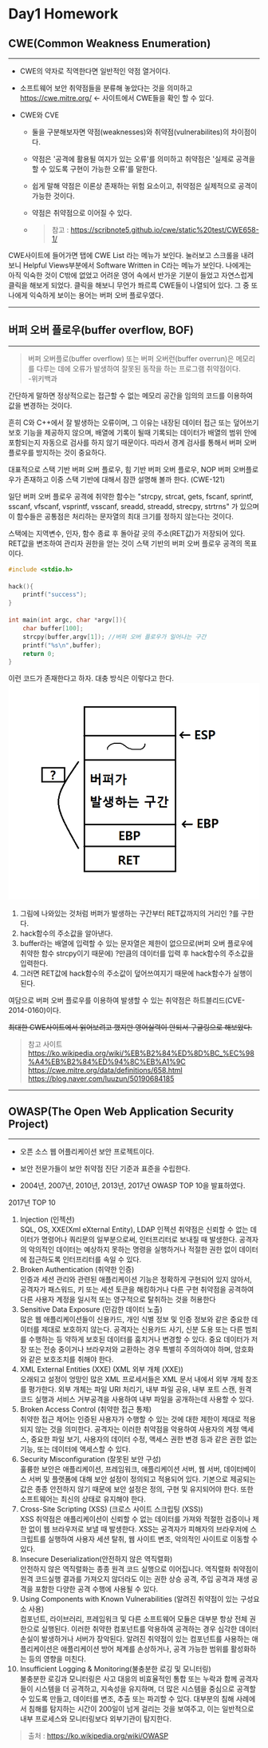 Day1 Homework
=============

## CWE(Common Weakness Enumeration)
--------
- CWE의 약자로 직역한다면 일반적인 약점 열거이다.
- 소프트웨어 보안 취약점들을 분류해 놓았다는 것을 의미하고 https://cwe.mitre.org/ <- 사이트에서 CWE들을 확인 할 수 있다.

- CWE와 CVE
    - 둘을 구분해보자면 약점(weaknesses)와 취약점(vulnerabilites)의 차이점이다. 

    - 약점은 '공격에 활용될 여지가 있는 오류'를 의미하고 취약점은 '실제로 공격을 할 수 있도록 구현이 가능한 오류'를 말한다.

    - 쉽게 말해 약점은 이론상 존재하는 위험 요소이고, 취약점은 실제적으로 공격이 가능한 것이다.

    - 약점은 취약점으로 이어질 수 있다.
    
    - > 참고 : https://scribnote5.github.io/cwe/static%20test/CWE658-1/

CWE사이트에 들어가면 탭에 CWE List 라는 메뉴가 보인다. 눌러보고 스크롤을 내려보니 Helpful Views부분에서 Software Written in C라는 메뉴가 보인다. 나에게는 아직 익숙한 것이 C밖에 없었고 어려운 영어 속에서 반가운 기분이 들었고 자연스럽게 클릭을 해보게 되었다. 클릭을 해보니 무언가 쫘르륵 CWE들이 나열되어 있다. 그 중 또 나에게 익숙하게 보이는 용어는 버퍼 오버 플로우였다.

---


## 버퍼 오버 플로우(buffer overflow, BOF)
---

>버퍼 오버플로(buffer overflow) 또는 버퍼 오버런(buffer overrun)은 메모리를 다루는 데에 오류가 발생하여 잘못된 동작을 하는 프로그램 취약점이다.   
-위키백과

간단하게 말하면 정상적으로는 접근할 수 없는 메모리 공간을 임의의 코드를 이용하여 값을 변경하는 것이다. 

흔히 C와 C++에서 잘 발생하는 오류이며, 그 이유는 내장된 데이터 접근 또는 덮어쓰기 보호 기능을 제공하지 않으며, 배열에 기록이 될때 기록되는 데이터가 배열의 범위 안에 포함되는지 자동으로 검사를 하지 않기 때문이다. 따라서 경계 검사를 통해서 버퍼 오버 플로우를 방지하는 것이 중요하다. 

대표적으로 스택 기반 버퍼 오버 플로우, 힘 기반 버퍼 오버 플로우, NOP 버퍼 오버플로우가 존재하고 이중 스택 기반에 대해서 잠깐 설명해 볼까 한다. (CWE-121)

일단 버퍼 오버 플로우 공격에 취약한 함수는 "strcpy, strcat, gets, fscanf, sprintf, sscanf, vfscanf, vsprintf, vsscanf, sreadd, streadd, strecpy, strtrns" 가 있으며 이 함수들은 공통점은 처리하는 문자열의 최대 크기를 정하지 않는다는 것이다.

스택에는 지역변수, 인자, 함수 종료 후 돌아갈 곳의 주소(RET값)가 저장되어 있다. RET값을 변조하여 관리자 권한을 얻는 것이 스택 기반의 버퍼 오버 플로우 공격의 목표이다.

```c
#include <stdio.h>

hack(){
    printf("success");
}

int main(int argc, char *argv[]){
    char buffer[100];
    strcpy(buffer,argv[1]); //버퍼 오버 플로우가 일어나는 구간
    printf("%s\n",buffer);
    return 0;
}
```
이런 코드가 존재한다고 하자. 대충 방식은 이렇다고 한다.   
![](stack.png)  
1. 그림에 나와있는 것처럼 버퍼가 발생하는 구간부터 RET값까지의 거리인 ?를 구한다.
2. hack함수의 주소값을 알아낸다.
3. buffer라는 배열에 입력할 수 있는 문자열은 제한이 없으므로(버퍼 오버 플로우에 취약한 함수 strcpy이기 때문에) ?만큼의 데이터를 입력 후 hack함수의 주소값을 입력한다.
4. 그러면 RET값에 hack함수의 주소값이 덮어쓰여지기 때문에 hack함수가 실행이 된다.

여담으로 버퍼 오버 플로우를 이용하여 발생할 수 있는 취약점은 하트블리드(CVE-2014-0160)이다.  

~~최대한 CWE사이트에서 읽어보려고 했지만 영어실력이 안되서 구글링으로 해보았다.~~
> 참고 사이트   
 https://ko.wikipedia.org/wiki/%EB%B2%84%ED%8D%BC_%EC%98%A4%EB%B2%84%ED%94%8C%EB%A1%9C     
 https://cwe.mitre.org/data/definitions/658.html   
 https://blog.naver.com/luuzun/50190684185

---
## OWASP(The Open Web Application Security Project)
---

- 오픈 소스 웹 어플리케이션 보안 프로젝트이다.

- 보안 전문가들이 보안 취약점 진단 기준과 표준을 수립한다.

- 2004년, 2007년, 2010년, 2013년, 2017년 OWASP TOP 10을 발표하였다.


2017년 TOP 10 
1. Injection (인젝션)  
SQL, OS, XXE(Xml eXternal Entity), LDAP 인젝션 취약점은 신뢰할 수 없는 데이터가 명령어나 쿼리문의 일부분으로써, 인터프리터로 보내질 때 발생한다. 공격자의 악의적인 데이터는 예상하지 못하는 명령을 실행하거나 적절한 권한 없이 데이터에 접근하도록 인터프리터를 속일 수 있다.
2. Broken Authentication (취약한 인증)   
인증과 세션 관리와 관련된 애플리케이션 기능은 정확하게 구현되어 있지 않아서, 공격자가 패스워드, 키 또는 세션 토큰을 해킹하거나 다른 구현 취약점을 공격하여 다른 사용자 계정을 일시적 또는 영구적으로 탈취하는 것을 허용한다
3. Sensitive Data Exposure (민감한 데이터 노출)   
많은 웹 애플리케이션들이 신용카드, 개인 식별 정보 및 인증 정보와 같은 중요한 데이터를 제대로 보호하지 않는다. 공격자는 신용카드 사기, 신분 도용 또는 다른 범죄를 수행하는 등 약하게 보호된 데이터를 훔치거나 변경할 수 있다. 중요 데이터가 저장 또는 전송 중이거나 브라우저와 교환하는 경우 특별히 주의하여야 하며, 암호화와 같은 보호조치를 취해야 한다.
4. XML External Entities (XXE) (XML 외부 개체 (XXE))   
오래되고 설정이 엉망인 많은 XML 프로세서들은 XML 문서 내에서 외부 개체 참조를 평가한다. 외부 개체는 파일 URI 처리기, 내부 파일 공유, 내부 포트 스캔, 원격 코드 실행과 서비스 거부공격을 사용하여 내부 파일을 공개하는데 사용할 수 있다.
5. Broken Access Control (취약한 접근 통제)   
취약한 접근 제어는 인증된 사용자가 수행할 수 있는 것에 대한 제한이 제대로 적용되지 않는 것을 의미한다. 공격자는 이러한 취약점을 악용하여 사용자의 계정 액세스, 중요한 파일 보기, 사용자의 데이터 수정, 액세스 권한 변경 등과 같은 권한 없는 기능, 또는 데이터에 액세스할 수 있다.
6. Security Misconfiguration (잘못된 보안 구성)   
훌륭한 보안은 애플리케이션, 프레임워크, 애플리케이션 서버, 웹 서버, 데이터베이스 서버 및 플랫폼에 대해 보안 설정이 정의되고 적용되어 있다. 기본으로 제공되는 값은 종종 안전하지 않기 때문에 보안 설정은 정의, 구현 및 유지되어야 한다. 또한 소프트웨어는 최신의 상태로 유지해야 한다.
7. Cross-Site Scripting (XSS) (크로스 사이트 스크립팅 (XSS))   
XSS 취약점은 애플리케이션이 신뢰할 수 없는 데이터를 가져와 적절한 검증이나 제한 없이 웹 브라우저로 보낼 때 발생한다. XSS는 공격자가 피해자의 브라우저에 스크립트를 실행하여 사용자 세션 탈취, 웹 사이트 변조, 악의적인 사이트로 이동할 수 있다.
8. Insecure Deserialization(안전하지 않은 역직렬화)   
안전하지 않은 역직렬화는 종종 원격 코드 실행으로 이어집니다. 역직렬화 취약점이 원격 코드실행 결과를 가져오지 않더라도 이는 권한 상승 공격, 주입 공격과 재생 공격을 포함한 다양한 공격 수행에 사용될 수 있다.
9. Using Components with Known Vulnerabilities (알려진 취약점이 있는 구성요소 사용)   
컴포넌트, 라이브러리, 프레임워크 및 다른 소프트웨어 모듈은 대부분 항상 전체 권한으로 실행된다. 이러한 취약한 컴포넌트를 악용하여 공격하는 경우 심각한 데이터 손실이 발생하거나 서버가 장악된다. 알려진 취약점이 있는 컴포넌트를 사용하는 애플리케이션은 애플리케이션 방어 체계를 손상하거나, 공격 가능한 범위를 활성화하는 등의 영향을 미친다.
10. Insufficient Logging & Monitoring(불충분한 로깅 및 모니터링)   
불충분한 로깅과 모니터링은 사고 대응의 비효율적인 통합 또는 누락과 함께 공격자들이 시스템을 더 공격하고, 지속성을 유지하며, 더 많은 시스템을 중심으로 공격할 수 있도록 만들고, 데이터를 변조, 추출 또는 파괴할 수 있다. 대부분의 침해 사례에서 침해를 탐지하는 시간이 200일이 넘게 걸리는 것을 보여주고, 이는 일반적으로 내부 프로세스와 모니터링보다 외부기관이 탐지한다.
>출처 : https://ko.wikipedia.org/wiki/OWASP

